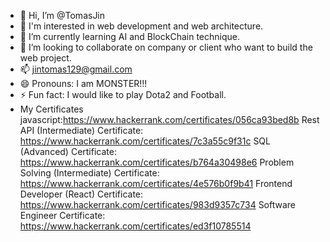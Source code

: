 - 👋 Hi, I’m @TomasJin
- 👀 I'm interested in web development and web architecture.
- 🌱 I’m currently learning AI and BlockChain technique.
- 💞️ I’m looking to collaborate on company or client who want to build the web project.
- 📫 jintomas129@gmail.com
- 😄 Pronouns: I am MONSTER!!!
- ⚡ Fun fact: I would like to play Dota2 and Football.
- My Certificates
  javascript:https://www.hackerrank.com/certificates/056ca93bed8b
  Rest API (Intermediate) Certificate: https://www.hackerrank.com/certificates/7c3a55c9f31c
  SQL (Advanced) Certificate: https://www.hackerrank.com/certificates/b764a30498e6
  Problem Solving (Intermediate) Certificate: https://www.hackerrank.com/certificates/4e576b0f9b41
  Frontend Developer (React) Certificate: https://www.hackerrank.com/certificates/983d9357c734
  Software Engineer Certificate: https://www.hackerrank.com/certificates/ed3f10785514

<!---
TomasJin/TomasJin is a ✨ special ✨ repository because its `README.md` (this file) appears on your GitHub profile.
You can click the Preview link to take a look at your changes.
--->
